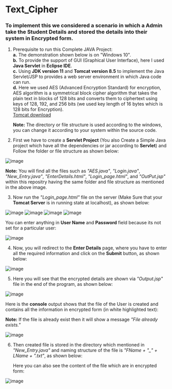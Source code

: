 # Text_Cipher


### To implement this we considered a scenario in which a **Admin** take the **Student Details** and stored the details into their system in Encrypted form. <br />
1. Prerequisite to run this Complete JAVA Project:<br />
   **a.** The demonstration shown below is on "Windows 10". <br />
   **b.** To provide the support of GUI (Graphical User Interface), here I used **Java Servlet** in **Eclipse IDE**. <br />
   **c.** Using **JDK version 11** and **Tomcat version 8.5** to implement the Java Servlet/JSP to provides a web server environment in which Java code can run. <br />
   **d.** Here we used AES (Advanced Encryption Standard) for encryption, AES algorithm is a symmetrical block cipher algorithm that takes the plain text in blocks of 128 bits and converts them to ciphertext using keys of 128, 192, and 256 bits (we used key length of 16 bytes which is 128 bits for Encryption). <br />
   [Tomcat download](https://tomcat.apache.org/download-80.cgi)
    
   **Note:** The directory or file structure is used according to the windows, you can change it according to your system within the source code.
   
2. First we have to create a **Servlet Project** (You also Create a Simple Java project which have all the dependencies or jar according to **Servlet**) and Follow the folder or file structure as shown below:

![image](https://user-images.githubusercontent.com/46487696/118122077-f7cf5000-b40f-11eb-87d2-fe26da9b42ec.png)

 **Note:** You will find all the files such as *"AES.java"*, *"Login.java"*, *"New_Entry.java"*, *"EnterDetails.html"*, *"Login_page.html"*, and *"OutPut.jsp"* within this repositry having the same folder and file structure as mentioned in the above image.<br/>

3. Now run the *"Login_page.html"* file on the server (Make Sure that your **Tomcat Server** is in running state at localhost), as shown below:

![image](https://user-images.githubusercontent.com/46487696/118122704-d7ec5c00-b410-11eb-8d45-df9a089a0373.png)
![image](https://user-images.githubusercontent.com/46487696/118122711-d9b61f80-b410-11eb-8149-a5a818de2e3b.png)
![image](https://user-images.githubusercontent.com/46487696/118122667-cb680380-b410-11eb-8a49-7d4c5a9d2e87.png)
![image](https://user-images.githubusercontent.com/46487696/118122694-d3c03e80-b410-11eb-8b40-3fab978b5c25.png)

You can enter anything in **User Name** and **Password** field because its not set for a particular user:

![image](https://user-images.githubusercontent.com/46487696/118122755-e9356880-b410-11eb-9ad4-93d5bd67faa3.png)
   

4. Now, you will redirect to the **Enter Details** page, where you have to enter all the required information and click on the **Submit** button, as shown below:

![image](https://user-images.githubusercontent.com/46487696/118122922-2a2d7d00-b411-11eb-9a1e-b0fa2bf3157f.png)


5. Here you will see that the encrypted details are shown via *"Output.jsp"* file in the end of the program, as shown below:

![image](https://user-images.githubusercontent.com/46487696/118122976-36193f00-b411-11eb-9b02-fe4425d6af7f.png)

Here is the **console** output shows that the file of the User is created and contains all the information in encrypted form (in white highlighted text):

**Note:** If the file is already exist then it will show a message *"File already exists."*
    
![image](https://user-images.githubusercontent.com/46487696/118123003-3e717a00-b411-11eb-8e0c-bca7e3324503.png)

    
6. Then created file is stored in the directory which mentioned in *"New_Entry.java"* and naming structure of the file is *"FName + "_" + LName + ".txt"*, as shown below:

    Here you can also see the content of the file which are in encrypted form:

![image](https://user-images.githubusercontent.com/46487696/118123047-4d582c80-b411-11eb-92b6-997870fd2367.png)

